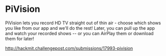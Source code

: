 PiVision
========
PiVision lets you record HD TV straight out of thin air - choose which shows you like from our app and we'll do the rest! Later, you can pull up the app and watch your recorded shows -- or you can AirPlay them or download them for later!

http://hackmit.challengepost.com/submissions/17993-pivision
